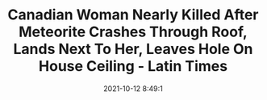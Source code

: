 ---
"title": "Canadian Woman Nearly Killed After Meteorite Crashes Through Roof, Lands Next To Her, Leaves Hole On House Ceiling - Latin Times"
"date": "2021-10-12 8:49:1"
"feed_name": "GOOGLENEWSCONSTRUCTION"
"feed_website": "https://news.google.com/search?q=construction%2Bincident&hl=en-US&gl=US&ceid=US:en"
"feed_rss": "https://news.google.com/rss/search?q=construction%2Bincident&hl=en-US&gl=US&ceid=US:en"
"link": "https://www.latintimes.com/canadian-woman-nearly-killed-after-meteorite-crashes-through-roof-lands-next-her-489868"
"source": "{'href': 'https://www.latintimes.com', 'title': 'Latin Times'}"
"file": "_posts/2021-1-1-6d487ed5ffec9715721a0a3f4ba9678130956e32.md"
"accident": "0"
"drilling": "0"
"dead": "0"
"injured": "0"
"arrested": "0"
"place": "unknown place"
"where": "unknown site"
"causes": "unknown"
"place_uri": "unknown place"
---